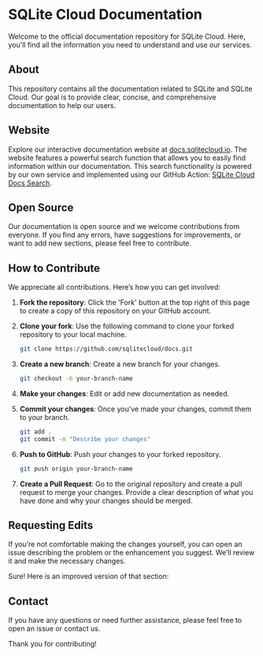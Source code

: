 # SQLite Cloud Documentation

Welcome to the official documentation repository for SQLite Cloud. Here, you'll find all the information you need to understand and use our services.

## About

This repository contains all the documentation related to SQLite and SQLite Cloud. Our goal is to provide clear, concise, and comprehensive documentation to help our users.

## Website

Explore our interactive documentation website at [docs.sqlitecloud.io](https://docs.sqlitecloud.io). The website features a powerful search function that allows you to easily find information within our documentation. This search functionality is powered by our own service and implemented using our GitHub Action: [SQLite Cloud Docs Search](https://github.com/marketplace/actions/sqlite-cloud-docs-search).

## Open Source

Our documentation is open source and we welcome contributions from everyone. If you find any errors, have suggestions for improvements, or want to add new sections, please feel free to contribute.

## How to Contribute

We appreciate all contributions. Here’s how you can get involved:

1. **Fork the repository**: Click the 'Fork' button at the top right of this page to create a copy of this repository on your GitHub account.

2. **Clone your fork**: Use the following command to clone your forked repository to your local machine.
    ```bash
    git clone https://github.com/sqlitecloud/docs.git
    ```

3. **Create a new branch**: Create a new branch for your changes.
    ```bash
    git checkout -b your-branch-name
    ```

4. **Make your changes**: Edit or add new documentation as needed.

5. **Commit your changes**: Once you’ve made your changes, commit them to your branch.
    ```bash
    git add .
    git commit -m "Describe your changes"
    ```

6. **Push to GitHub**: Push your changes to your forked repository.
    ```bash
    git push origin your-branch-name
    ```

7. **Create a Pull Request**: Go to the original repository and create a pull request to merge your changes. Provide a clear description of what you have done and why your changes should be merged.

## Requesting Edits

If you’re not comfortable making the changes yourself, you can open an issue describing the problem or the enhancement you suggest. We’ll review it and make the necessary changes.

Sure! Here is an improved version of that section:

## Contact

If you have any questions or need further assistance, please feel free to open an issue or contact us.

Thank you for contributing!
